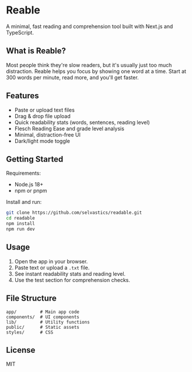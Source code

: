 # Reable

A minimal, fast reading and comprehension tool built with Next.js and TypeScript.

## What is Reable?

Most people think they're slow readers, but it's usually just too much distraction. Reable helps you focus by showing one word at a time. Start at 300 words per minute, read more, and you'll get faster.

## Features

- Paste or upload text files
- Drag & drop file upload
- Quick readability stats (words, sentences, reading level)
- Flesch Reading Ease and grade level analysis
- Minimal, distraction-free UI
- Dark/light mode toggle

## Getting Started

Requirements:
- Node.js 18+
- npm or pnpm

Install and run:
```sh
git clone https://github.com/selvastics/readable.git
cd readable
npm install
npm run dev
```

## Usage

1. Open the app in your browser.
2. Paste text or upload a `.txt` file.
3. See instant readability stats and reading level.
4. Use the test section for comprehension checks.

## File Structure

```
app/         # Main app code
components/  # UI components
lib/         # Utility functions
public/      # Static assets
styles/      # CSS
```

## License

MIT

